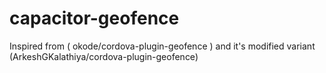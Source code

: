 # capacitor-geofence
Inspired from ( okode/cordova-plugin-geofence ) and it's modified variant (ArkeshGKalathiya/cordova-plugin-geofence)
